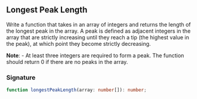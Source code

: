 ## Longest Peak Length

Write a function that takes in an array of integers and returns the length of the longest peak in the array. A peak is defined as adjacent integers in the array that are strictly increasing until they reach a tip (the highest value in the peak), at which point they become strictly decreasing.

**Note**: - At least three integers are required to form a peak. The function should return 0 if there are no peaks in the array.

### Signature

```typescript
function longestPeakLength(array: number[]): number;
```
